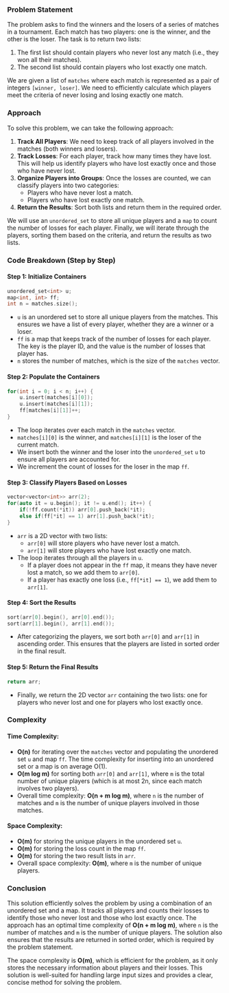 ### Problem Statement

The problem asks to find the winners and the losers of a series of matches in a tournament. Each match has two players: one is the winner, and the other is the loser. The task is to return two lists:
1. The first list should contain players who never lost any match (i.e., they won all their matches).
2. The second list should contain players who lost exactly one match.

We are given a list of `matches` where each match is represented as a pair of integers `[winner, loser]`. We need to efficiently calculate which players meet the criteria of never losing and losing exactly one match.

### Approach

To solve this problem, we can take the following approach:
1. **Track All Players**: We need to keep track of all players involved in the matches (both winners and losers).
2. **Track Losses**: For each player, track how many times they have lost. This will help us identify players who have lost exactly once and those who have never lost.
3. **Organize Players into Groups**: Once the losses are counted, we can classify players into two categories:
   - Players who have never lost a match.
   - Players who have lost exactly one match.
4. **Return the Results**: Sort both lists and return them in the required order.

We will use an `unordered_set` to store all unique players and a `map` to count the number of losses for each player. Finally, we will iterate through the players, sorting them based on the criteria, and return the results as two lists.

### Code Breakdown (Step by Step)

#### Step 1: Initialize Containers
```cpp
unordered_set<int> u;
map<int, int> ff;
int n = matches.size();
```
- `u` is an unordered set to store all unique players from the matches. This ensures we have a list of every player, whether they are a winner or a loser.
- `ff` is a map that keeps track of the number of losses for each player. The key is the player ID, and the value is the number of losses that player has.
- `n` stores the number of matches, which is the size of the `matches` vector.

#### Step 2: Populate the Containers
```cpp
for(int i = 0; i < n; i++) {
    u.insert(matches[i][0]);
    u.insert(matches[i][1]);
    ff[matches[i][1]]++;
}
```
- The loop iterates over each match in the `matches` vector.
- `matches[i][0]` is the winner, and `matches[i][1]` is the loser of the current match.
- We insert both the winner and the loser into the `unordered_set` `u` to ensure all players are accounted for.
- We increment the count of losses for the loser in the map `ff`.

#### Step 3: Classify Players Based on Losses
```cpp
vector<vector<int>> arr(2);
for(auto it = u.begin(); it != u.end(); it++) {
    if(!ff.count(*it)) arr[0].push_back(*it);
    else if(ff[*it] == 1) arr[1].push_back(*it);
}
```
- `arr` is a 2D vector with two lists:
  - `arr[0]` will store players who have never lost a match.
  - `arr[1]` will store players who have lost exactly one match.
- The loop iterates through all the players in `u`.
  - If a player does not appear in the `ff` map, it means they have never lost a match, so we add them to `arr[0]`.
  - If a player has exactly one loss (i.e., `ff[*it] == 1`), we add them to `arr[1]`.

#### Step 4: Sort the Results
```cpp
sort(arr[0].begin(), arr[0].end());
sort(arr[1].begin(), arr[1].end());
```
- After categorizing the players, we sort both `arr[0]` and `arr[1]` in ascending order. This ensures that the players are listed in sorted order in the final result.

#### Step 5: Return the Final Results
```cpp
return arr;
```
- Finally, we return the 2D vector `arr` containing the two lists: one for players who never lost and one for players who lost exactly once.

### Complexity

#### Time Complexity:
- **O(n)** for iterating over the `matches` vector and populating the unordered set `u` and map `ff`. The time complexity for inserting into an unordered set or a map is on average O(1).
- **O(m log m)** for sorting both `arr[0]` and `arr[1]`, where `m` is the total number of unique players (which is at most 2n, since each match involves two players).
- Overall time complexity: **O(n + m log m)**, where `n` is the number of matches and `m` is the number of unique players involved in those matches.

#### Space Complexity:
- **O(m)** for storing the unique players in the unordered set `u`.
- **O(m)** for storing the loss count in the map `ff`.
- **O(m)** for storing the two result lists in `arr`.
- Overall space complexity: **O(m)**, where `m` is the number of unique players.

### Conclusion

This solution efficiently solves the problem by using a combination of an unordered set and a map. It tracks all players and counts their losses to identify those who never lost and those who lost exactly once. The approach has an optimal time complexity of **O(n + m log m)**, where `n` is the number of matches and `m` is the number of unique players. The solution also ensures that the results are returned in sorted order, which is required by the problem statement.

The space complexity is **O(m)**, which is efficient for the problem, as it only stores the necessary information about players and their losses. This solution is well-suited for handling large input sizes and provides a clear, concise method for solving the problem.